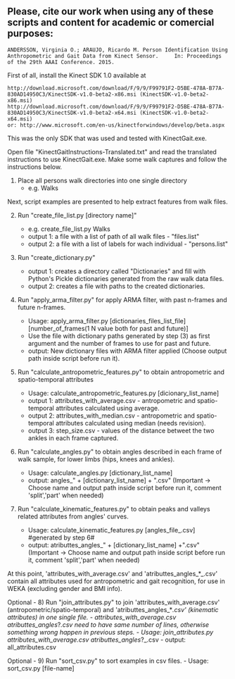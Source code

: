 ## Please, cite our work when using any of these scripts and content for academic or comercial purposes: 
	
	ANDERSSON, Virginia O.; ARAUJO, Ricardo M. Person Identification Using Anthropometric and Gait Data from Kinect Sensor. 	In: Proceedings of the 29th AAAI Conference. 2015.

First of all, install the Kinect SDK 1.0 available at
	
	http://download.microsoft.com/download/F/9/9/F99791F2-D5BE-478A-B77A-830AD14950C3/KinectSDK-v1.0-beta2-x86.msi (KinectSDK-v1.0-beta2-x86.msi)
	http://download.microsoft.com/download/F/9/9/F99791F2-D5BE-478A-B77A-830AD14950C3/KinectSDK-v1.0-beta2-x64.msi (KinectSDK-v1.0-beta2-x64.msi)
	or: http://www.microsoft.com/en-us/kinectforwindows/develop/beta.aspx 

This was the only SDK that was used and tested with KinectGait.exe.

Open file "KinectGaitInstructions-Translated.txt" and read the translated instructions to use KinectGait.exe.
Make some walk captures and follow the instructions below.
		
1) Place all persons walk directories into one single directory
	- e.g. Walks

Next, script examples are presented to help extract features from walk files.

2) Run "create_file_list.py [directory name]" 
	- e.g. create_file_list.py Walks
	- output 1: a file with a list of path of all walk files - "files.list"
	- output 2: a file with a list of labels for wach individual - "persons.list"

3) Run "create_dictionary.py"
	- output 1: creates a directory called "Dictionaries" and fill with Python's Pickle dictionaries generated from the raw walk data files.
	- output 2: creates a file with paths to the created dictionaries.

4) Run "apply_arma_filter.py" for apply ARMA filter, with past n-frames and future n-frames.
	- Usage: apply_arma_filter.py [dictionaries_files_list_file] [number_of_frames(1 N value both for past and future)]
	- Use the file with dictionary paths generated by step (3) as first argument and the number of frames to use for past and future.
	- output: New dictionary files with ARMA filter applied (Choose output path inside script before run it).
	
5) Run "calculate_antropometric_features.py" to obtain antropometric and spatio-temporal attributes
	- Usage: calculate_antropometric_features.py [dicionary_list_name]
	- output 1: attributes_with_average.csv - antropometric and spatio-temporal attributes calculated using average.
	- output 2: attributes_with_median.csv - antropometric and spatio-temporal attributes calculated using median (needs revision).
	- output 3: step_size.csv - values of the distance betweet the two ankles in each frame captured.
	
6) Run "calculate_angles.py" to obtain angles described in each frame of walk sample, for lower limbs (hips, knees and ankles).
	- Usage: calculate_angles.py [dictionary_list_name]
	- output: angles_" + [dictionary_list_name] + ".csv" (Important -> Choose name and output path inside script before run it, comment 'split','part' when needed)

7) Run "calculate_kinematic_features.py" to obtain peaks and valleys related attributes from angles' curves.
	- Usage: calculate_kinematic_features.py [angles_file_.csv] #generated by step 6#
	- output: atributtes_angles_" + [dictionary_list_name] +".csv" (Important -> Choose name and output path inside script before run it, comment 'split','part' when needed)
	
At this point, 'attributes_with_average.csv' and 'atributtes_angles_*_.csv' contain
all attributes used for antropometric and gait recognition, for use in WEKA (excluding gender and BMI info).

Optional - 8) Run "join_attributes.py" to join 'attributes_with_average.csv' (antropometric/spatio-temporal) and 'atributtes_angles_*_.csv' (kinematic attributes) in one single file.
	- attributes_with_average.csv atributtes_angles_?_.csv need to have same number of lines, otherwise something wrong happen in previous steps.
	- Usage: join_attributes.py attributes_with_average.csv atributtes_angles_?_.csv
	- output: all_attributes.csv
	
Optional - 9) Run "sort_csv.py" to sort examples in csv files.
	- Usage: sort_csv.py [file-name]
	
	
